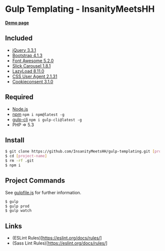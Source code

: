 # Gulp Templating - InsanityMeetsHH

[**Demo page**](http://gulp.insanitymeetshh.net)

## Included
* [jQuery 3.3.1](http://jquery.com)
* [Bootstrap 4.1.3](https://getbootstrap.com)
* [Font Awesome 5.2.0](https://fontawesome.com)
* [Slick Carousel 1.8.1](http://kenwheeler.github.io/slick/)
* [LazyLoad 8.11.0](https://www.andreaverlicchi.eu/lazyload/)
* [CSS User Agent 2.1.31](https://www.npmjs.com/package/cssuseragent)
* [Cookieconsent 3.1.0](https://github.com/insites/cookieconsent)

## Required
* [Node.js](http://nodejs.org/en/download/)
* [npm](http://www.npmjs.com/get-npm) `npm i npm@latest -g`
* [gulp-cli](https://www.npmjs.com/package/gulp-cli) `npm i gulp-cli@latest -g`
* PHP => 5.3

## Install
```bash
$ git clone https://github.com/InsanityMeetsHH/gulp-templating.git [project-name]
$ cd [project-name]
$ rm -rf .git
$ npm i
```

## Project Commands
See [gulpfile.js](https://github.com/InsanityMeetsHH/gulp-templating/blob/master/gulpfile.js) for further information.
```bash
$ gulp
$ gulp prod
$ gulp watch
```

## Links
* (ESLint Rules)[https://eslint.org/docs/rules/]
* (Sass Lint Rules)[https://eslint.org/docs/rules/]
